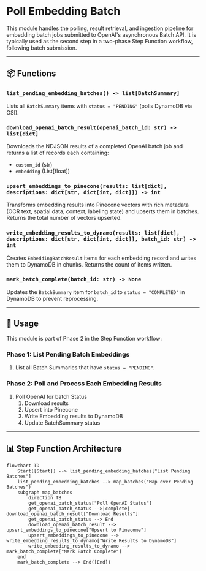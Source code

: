 # Poll Embedding Batch

This module handles the polling, result retrieval, and ingestion pipeline for embedding batch jobs submitted to OpenAI's asynchronous Batch API. It is typically used as the second step in a two-phase Step Function workflow, following batch submission.

---

## 📦 Functions

### `list_pending_embedding_batches() -> list[BatchSummary]`

Lists all `BatchSummary` items with `status = "PENDING"` (polls DynamoDB via GSI).

### `download_openai_batch_result(openai_batch_id: str) -> list[dict]`

Downloads the NDJSON results of a completed OpenAI batch job and returns a
list of records each containing:

- `custom_id` (str)
- `embedding` (List[float])

### `upsert_embeddings_to_pinecone(results: list[dict], descriptions: dict[str, dict[int, dict]]) -> int`

Transforms embedding results into Pinecone vectors with rich metadata (OCR
text, spatial data, context, labeling state) and upserts them in batches.
Returns the total number of vectors upserted.

### `write_embedding_results_to_dynamo(results: list[dict], descriptions: dict[str, dict[int, dict]], batch_id: str) -> int`

Creates `EmbeddingBatchResult` items for each embedding record and writes them
to DynamoDB in chunks. Returns the count of items written.

### `mark_batch_complete(batch_id: str) -> None`

Updates the `BatchSummary` item for `batch_id` to `status = "COMPLETED"` in
DynamoDB to prevent reprocessing.

---

## 🧠 Usage

This module is part of Phase 2 in the Step Function workflow:

### Phase 1: List Pending Batch Embeddings

1. List all Batch Summaries that have `status = "PENDING"`.

### Phase 2: Poll and Process Each Embedding Results

1. Poll OpenAI for batch Status
   1. Download results
   2. Upsert into Pinecone
   3. Write Embedding results to DynamoDB
   4. Update BatchSummary status

---

## 📊 Step Function Architecture

```mermaid
flowchart TD
    Start([Start]) --> list_pending_embedding_batches["List Pending Batches"]
    list_pending_embedding_batches --> map_batches("Map over Pending Batches")
    subgraph map_batches
        direction TB
        get_openai_batch_status["Poll OpenAI Status"]
        get_openai_batch_status -->|complete| download_openai_batch_result["Download Results"]
        get_openai_batch_status --> End
        download_openai_batch_result --> upsert_embeddings_to_pinecone["Upsert to Pinecone"]
        upsert_embeddings_to_pinecone --> write_embedding_results_to_dynamo["Write Results to DynamoDB"]
        write_embedding_results_to_dynamo --> mark_batch_complete["Mark Batch Complete"]
    end
    mark_batch_complete --> End([End])
```
